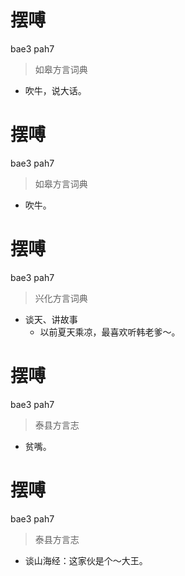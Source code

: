 # 摆㗘
bae3 pah7
> 如皋方言词典
- 吹牛，说大话。

# 摆㗘
bae3 pah7
> 如皋方言词典
- 吹牛。

# 摆㗘
bae3 pah7
> 兴化方言词典
- 谈天、讲故事
  - 以前夏天乘凉，最喜欢听韩老爹～。

# 摆㗘
bae3 pah7
> 泰县方言志
- 贫嘴。

# 摆㗘
bae3 pah7
> 泰县方言志
- 谈山海经：这家伙是个～大王。
